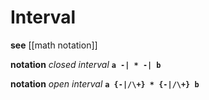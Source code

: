 # Interval

**see** [[math notation]]

**notation** _closed interval_ **`a -| * -| b`**

**notation** _open interval_ **`a {-|/\+} * {-|/\+} b`**
